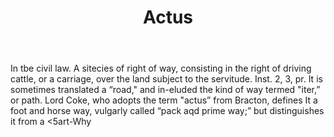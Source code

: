 ---
title: Actus
permalink: "/definitions/actus.html"
body: In tbe civil law. A sitecies of right of way, consisting in the right of driving
  cattle, or a carriage, over the land subject to the servitude. Inst. 2, 3, pr. It
  is sometimes translated a “road," and in-eluded the kind of way termed "iter,” or
  path. Lord Coke, who adopts the term "actus” from Bracton, defines It a foot and
  horse way, vulgarly called “pack aqd prime way;” but distinguishes it from a <5art-Why
published_at: '2018-07-07'
layout: post
---